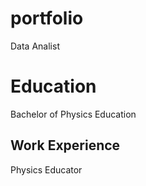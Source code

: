 # portfolio
Data Analist

# Education
Bachelor of Physics Education


## Work Experience
Physics Educator
